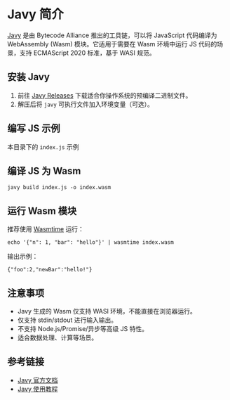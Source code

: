 # Javy 简介

[Javy](https://github.com/bytecodealliance/javy) 是由 Bytecode Alliance 推出的工具链，可以将 JavaScript 代码编译为 WebAssembly (Wasm) 模块。它适用于需要在 Wasm 环境中运行 JS 代码的场景，支持 ECMAScript 2020 标准，基于 WASI 规范。

## 安装 Javy

1. 前往 [Javy Releases](https://github.com/bytecodealliance/javy/releases) 下载适合你操作系统的预编译二进制文件。
2. 解压后将 `javy` 可执行文件加入环境变量（可选）。

## 编写 JS 示例

本目录下的 `index.js` 示例

## 编译 JS 为 Wasm

```shell
javy build index.js -o index.wasm
```

## 运行 Wasm 模块

推荐使用 [Wasmtime](https://github.com/bytecodealliance/wasmtime) 运行：

```shell
echo '{"n": 1, "bar": "hello"}' | wasmtime index.wasm
```

输出示例：
```
{"foo":2,"newBar":"hello!"}
```

## 注意事项
- Javy 生成的 Wasm 仅支持 WASI 环境，不能直接在浏览器运行。
- 仅支持 stdin/stdout 进行输入输出。
- 不支持 Node.js/Promise/异步等高级 JS 特性。
- 适合数据处理、计算等场景。

## 参考链接
- [Javy 官方文档](https://github.com/bytecodealliance/javy)
- [Javy 使用教程](https://blog.csdn.net/gitblog_01225/article/details/143040205)
